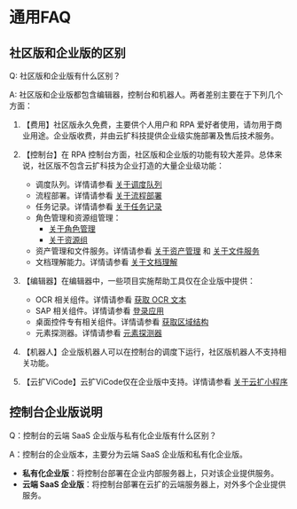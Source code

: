 # 通用FAQ

## 社区版和企业版的区别

Q: 社区版和企业版有什么区别？

A: 社区版和企业版都包含编辑器，控制台和机器人。两者差别主要在于下列几个方面：

1. 【费用】社区版永久免费，主要供个人用户和 RPA 爱好者使用，请勿用于商业用途。企业版收费，并由云扩科技提供企业级实施部署及售后技术服务。

2. 【控制台】在 RPA 控制台方面，社区版和企业版的功能有较大差异。总体来说，社区版不包含云扩科技为企业打造的大量企业级功能：
    - 调度队列。详情请参看 [关于调度队列](./Console/queue/aboutqueue.md)
    - 流程部署。详情请参看 [关于流程部署](./Console/workflow/aboutworkflow.md)
    - 任务记录。详情请参看 [关于任务记录](./Console/job/aboutJob.md)
    - 角色管理和资源组管理：
        - [关于角色管理](./Console/v3.0.x/management/roles/aboutRoles.md)
        - [关于资源组](./Console/v3.0.x/management/groups/aboutGroups.md)
    - 资产管理和文件服务。详情请参看 [关于资产管理](./Console/datacentor/asset/AboutAsset.md) 和 [关于文件服务](./Console/datacentor/fileservice/Aboutfileservice.md)
    - 文档理解能力。详情请参看 [关于文档理解](./DocReader/README.md)
3. 【编辑器】在编辑器中，一些项目实施帮助工具仅在企业版中提供：
    - OCR 相关组件。详情请参看 [获取 OCR 文本](Activities/UIAutomation/OCR/GetOCRText.md)
    - SAP 相关组件。详情请参看 [登录应用](Activities/UIAutomation/SAP/SAP_Login.md)
    - 桌面控件专有相关组件。详情请参看 [获取区域结构](Activities/UIAutomation/DesktopOnly/GetJsonStructure.md)
    - 元素探测器。详情请参看 [元素探测器](Activities/Appendix/UiDetector.md)
4. 【机器人】企业版机器人可以在控制台的调度下运行，社区版机器人不支持相关功能。
5. 【云扩ViCode】云扩ViCode仅在企业版中支持。详情请参看 [关于云扩小程序](./Apps/README.md)

## 控制台企业版说明

Q：控制台的云端 SaaS 企业版与私有化企业版有什么区别？

A：控制台的企业版本，主要分为云端 SaaS 企业版和私有化企业版。

- **私有化企业版**：将控制台部署在企业内部服务器上，只对该企业提供服务。
- **云端 SaaS 企业版**：将控制台部署在云扩的云端服务器上，对外多个企业提供服务。

